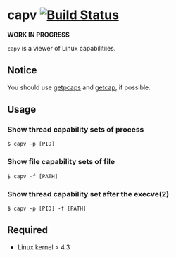 # capv [![Build Status](https://github.com/k1LoW/capv/workflows/build/badge.svg)](https://github.com/k1LoW/capv/actions)

**WORK IN PROGRESS**

`capv` is a viewer of Linux capabilitiies.

## Notice

You should use [getpcaps](https://man7.org/linux/man-pages/man8/getpcaps.8.html) and [getcap](https://www.man7.org/linux/man-pages/man8/getcap.8.html), if possible.

## Usage

### Show thread capability sets of process

``` console
$ capv -p [PID]
```

### Show file capability sets of file

``` console
$ capv -f [PATH]
```

### Show thread capability set after the execve(2)

``` console
$ capv -p [PID] -f [PATH]
```

## Required

- Linux kernel > 4.3
